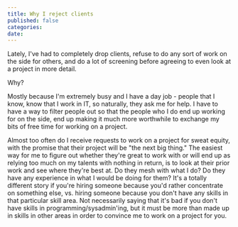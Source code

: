```yaml
---
title: Why I reject clients
published: false
categories:
date:
---
```


Lately, I've had to completely drop clients, refuse to do any sort of work on the side for others, and do a lot of screening before agreeing to even look at a project in more detail.

Why?

Mostly because I'm extremely busy and I have a day job - people that I know, know that I work in IT, so naturally, they ask me for help.  I have to have a way to filter people out so that the people who I do end up working for on the side, end up making it much more worthwhile to exchange my bits of free time for working on a project.

Almost too often do I receive requests to work on a project for sweat equity, with the promise that their project will be "the next big thing."  The easiest way for me to figure out whether they're great to work with or will end up as relying too much on my talents with nothing in return, is to look at their prior work and see where they're best at.  Do they mesh with what I do?  Do they have any experience in what I would be doing for them?  It's a totally different story if you're hiring someone because you'd rather concentrate on something else, vs. hiring someone because you don't have any skills in that particular skill area.  Not necessarily saying that it's bad if you don't have skills in programming/sysadmin'ing, but it must be more than made up in skills in other areas in order to convince me to work on a project for you.

